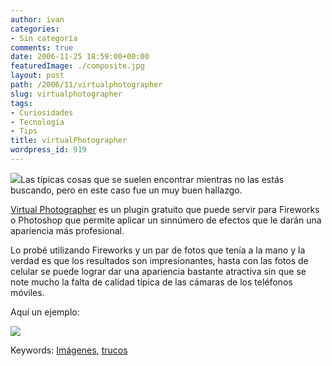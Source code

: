 ```yaml
---
author: ivan
categories:
- Sin categoría
comments: true
date: 2006-11-25 18:59:00+00:00
featuredImage: ./composite.jpg
layout: post
path: /2006/11/virtualphotographer
slug: virtualphotographer
tags:
- Curiosidades
- Tecnología
- Tips
title: virtualPhotographer
wordpress_id: 919
---
```


[![](http://www.optikvervelabs.com/images/composite.jpg)](http://www.optikvervelabs.com/images/composite.jpg)Las típicas cosas que se suelen encontrar mientras no las estás buscando, pero en este caso fue un muy buen hallazgo.

[Virtual Photographer](http://www.optikvervelabs.com/) es un plugin gratuito que puede servir para Fireworks o Photoshop que permite aplicar un sinnúmero de efectos que le darán una apariencia más profesional.

Lo probé utilizando Fireworks y un par de fotos que tenía a la mano y la verdad es que los resultados son impresionantes, hasta con las fotos de celular se puede lograr dar una apariencia bastante atractiva sin que se note mucho la falta de calidad típica de las cámaras de los teléfonos móviles.

Aquí un ejemplo:

[![](http://photos1.blogger.com/x/blogger/5311/455/320/648772/e-van_collage.jpg)](http://photos1.blogger.com/x/blogger/5311/455/1600/179045/e-van_collage.jpg)

Keywords: [Imágenes](http://www.technorati.com/tags/im%C3%A1genes), [trucos](http://www.technorati.com/tags/trucos)